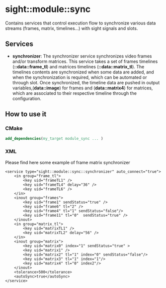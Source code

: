 # sight::module::sync

Contains services that control execution flow to synchronize various data streams (frames, matrix, timelines...) with sight signals and slots.

## Services

* **synchronizer**: The synchronizer service synchronizes video frames and/or transform matrices.
 This service takes a set of frames timelines (**::data::frame_tl**) and matrices timelines (**::data::matrix_tl**).
 The timelines contents are synchronized when some data are added, and when the synchronization is required, 
 which can be automated or through slot.
 Once synchronized, the timeline data are pushed in output variables,(**data::image**) for frames and (**data::matrix4**) for matrices,
  which are associated to their respective timeline through the configuration.

## How to use it

### CMake

```cmake
add_dependencies(my_target module_sync ... )
```

### XML

Please find here some example of frame matrix synchronizer
```
<service type="sight::module::sync::synchronizer" auto_connect="true">
    <in group="frame_tl">
        <key uid="frameTL1" />
        <key uid="frameTL4" delay="36" />
        <key uid="frameTL6" />
    </in>
    <inout group="frames">
        <key uid="frame1" sendStatus="true" />
        <key uid="frame6" tl="2" />
        <key uid="frame4" tl="1" sendStatus="false"/>
        <key uid="frame11" tl="0"  sendStatus="true" />
    </inout>
    <in group="matrix_tl">
        <key uid="matrixTL1" />
        <key uid="matrixTL2" delay="56" />
    </in>
    <inout group="matrix">
        <key uid="matrix0" index="1" sendStatus="true" >
        <key uid="matrix1" />
        <key uid="matrix2" tl="1" index="0" sendStatus="false"/>
        <key uid="matrix3" tl="1" index="1"/>
        <key uid="matrix4" tl="0" index2"/>
    </inout>
    <tolerance>500</tolerance>
    <autoSync>true</autoSync>
</service>
```
